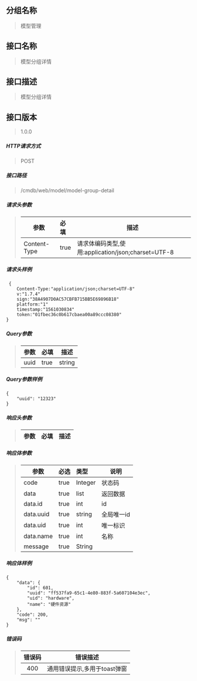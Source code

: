 ## 分组名称
> 模型管理

## 接口名称
> 模型分组详情

## 接口描述
> 模型分组详情

## 接口版本

> 1.0.0

##### HTTP请求方式

> POST

##### 接口路径
> /cmdb/web/model/model-group-detail

##### 请求头参数
> | 参数       | 必填 | 描述            |
> | ---------- | :--- |  --------------- |
> | Content-Type |true|请求体编码类型,使用:application/json;charset=UTF-8|

##### 请求头样例
```
 {
    Content-Type:"application/json;charset=UTF-8"
    v:"1.7.4"
    sign:"38A4907D0AC57CBFB715BB5E69896B18"
    platform:"1"
    timestamp:"1561030834"
    token:"01fbec36c0b617cbaea00a89ccc08380"
}
```

##### Query参数
> | 参数       | 必填 | 描述            |
> | ---------- | :--- |  --------------- |
> | uuid |true|string|全局唯一id|


##### Query参数样例
```
{
    "uuid": "12323"
}
```

##### 响应头参数
> | 参数       | 必填 | 描述            |
> | ---------- | :--- |  --------------- |

##### 响应体参数
> | 参数       | 必选 | 类型 | 说明            |
> | ---------- | :--- | :--- | --------------- |
> | code |true|Integer|状态码|
> | data |true|list|返回数据|
> | data.id |true|int|id|
> | data.uuid |true|string|全局唯一id|
> | data.uid |true|int|唯一标识|
> | data.name |true|int|名称|
> | message |true|String| |


##### 响应体样例
```
{
    "data": {
        "id": 601,
        "uuid": "ff537fa9-65c1-4e80-883f-5a607104e3ec",
        "uid": "hardware",
        "name": "硬件资源"
    },
    "code": 200,
    "msg": ""
}
```
##### 错误码
> | 错误码      |错误描述|
> | :----------: | :---------------: |
> | 400 |通用错误提示,多用于toast弹窗|